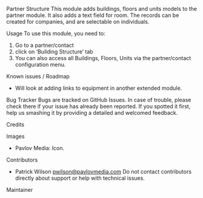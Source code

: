 Partner Structure
This module adds buildings, floors and units models to the partner module. It also adds a text field for room. The records can be created for companies, and are selectable on individuals.

Usage
To use this module, you need to:
1. Go to a partner/contact
2. click on ‘Building Structure’ tab
3. You can also access all Buildings, Floors, Units via the partner/contact configuration menu.

Known issues / Roadmap
* Will look at adding links to equipment in another extended module.

Bug Tracker
Bugs are tracked on GitHub Issues. In case of trouble, please check there if your issue has already been reported. If you spotted it first, help us smashing it by providing a detailed and welcomed feedback.

Credits

Images
* Pavlov Media: Icon.

Contributors
* Patrick Wilson <pwilson@pavlovmedia.com>
Do not contact contributors directly about support or help with technical issues.

Maintainer

